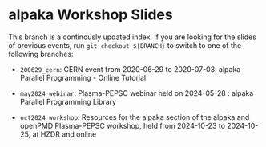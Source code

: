 # alpaka Workshop Slides

This branch is a continously updated index. If you are looking for the
slides of previous events, run `git checkout ${BRANCH}` to switch to one of
the following branches:

* `200629_cern`: CERN event from 2020-06-29 to 2020-07-03: alpaka Parallel
                 Programming - Online Tutorial

* `may2024_webinar`: Plasma-PEPSC webinar held on 2024-05-28 : alpaka Parallel Programming Library

* `oct2024_workshop`: Resources for the alpaka section of the alpaka and openPMD Plasma-PEPSC workshop, held from 2024-10-23 to 2024-10-25, at HZDR and online
